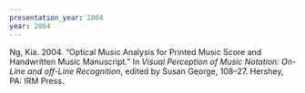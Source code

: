 ```yaml
---
presentation_year: 2004
year: 2004
---
```


Ng, Kia. 2004. “Optical Music Analysis for Printed Music Score and Handwritten Music Manuscript.” In <i>Visual Perception of Music Notation: On-Line and off-Line Recognition</i>, edited by Susan George, 108–27. Hershey, PA: IRM Press.